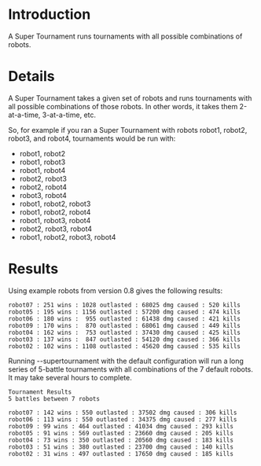 # Introduction #

A Super Tournament runs tournaments with all possible combinations of robots.


# Details #

A Super Tournament takes a given set of robots and runs tournaments with all possible combinations of those robots. In other words, it takes them 2-at-a-time, 3-at-a-time, etc.

So, for example if you ran a Super Tournament with robots robot1, robot2, robot3, and robot4, tournaments would be run with:

  * robot1, robot2
  * robot1, robot3
  * robot1, robot4
  * robot2, robot3
  * robot2, robot4
  * robot3, robot4
  * robot1, robot2, robot3
  * robot1, robot2, robot4
  * robot1, robot3, robot4
  * robot2, robot3, robot4
  * robot1, robot2, robot3, robot4



# Results #

Using example robots from version 0.8 gives the following results:

```
robot07 : 251 wins : 1028 outlasted : 68025 dmg caused : 520 kills
robot05 : 195 wins : 1156 outlasted : 57200 dmg caused : 474 kills
robot06 : 180 wins :  955 outlasted : 61438 dmg caused : 421 kills
robot09 : 170 wins :  870 outlasted : 68061 dmg caused : 449 kills
robot04 : 162 wins :  753 outlasted : 37430 dmg caused : 425 kills
robot03 : 137 wins :  847 outlasted : 54120 dmg caused : 366 kills
robot02 : 102 wins : 1108 outlasted : 45620 dmg caused : 535 kills
```



Running --supertournament with the default configuration will run a long series of 5-battle tournaments with all combinations of the 7 default robots. It may take several hours to complete.

```
Tournament Results
5 battles between 7 robots

robot07 : 142 wins : 550 outlasted : 37502 dmg caused : 306 kills
robot06 : 113 wins : 550 outlasted : 34375 dmg caused : 277 kills
robot09 : 99 wins : 464 outlasted : 41034 dmg caused : 293 kills
robot05 : 91 wins : 569 outlasted : 23660 dmg caused : 205 kills
robot04 : 73 wins : 350 outlasted : 20560 dmg caused : 183 kills
robot03 : 51 wins : 380 outlasted : 23700 dmg caused : 140 kills
robot02 : 31 wins : 497 outlasted : 17650 dmg caused : 185 kills
```